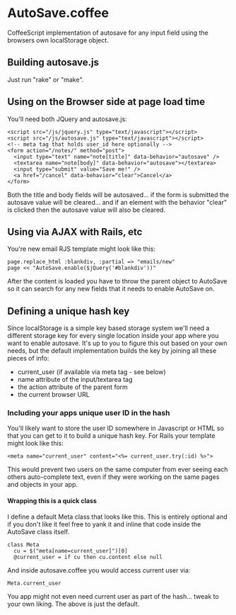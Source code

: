 AutoSave.coffee
===============

CoffeeScript implementation of autosave for any input field using the 
browsers own localStorage object.

## Building autosave.js

Just run "rake" or "make".

## Using on the Browser side at page load time

You'll need both JQuery and autosave.js:

    <script src="/js/jquery.js" type="text/javascript"></script>
    <script src="/js/autosave.js" type="text/javascript"></script>
    <!-- meta tag that holds user_id here optionally -->
    <form action="/notes/" method="post">
      <input type="text" name="note[title]" data-behavior="autosave" />
      <textarea name="note[body]" data-behavior="autosave"></textarea>
      <input type="submit" value="Save me!" />
      <a href="/cancel" data-behavior="clear">Cancel</a>
    </form>

Both the title and body fields will be autosaved... if the form is submitted
the autosave value will be cleared... and if an element with the behavior 
"clear" is clicked then the autosave value will also be cleared.
    
## Using via AJAX with Rails, etc

You're new email RJS template might look like this:

    page.replace_html :blankdiv, :partial => "emails/new"
    page << "AutoSave.enable($jQuery('#blankdiv'))"
    
After the content is loaded you have to throw the parent object to AutoSave
so it can search for any new fields that it needs to enable AutoSave on.
    
## Defining a unique hash key

Since localStorage is a simple key based storage system we'll need a different
storage key for every single location inside your app where you want to enable
autosave. It's up to you to figure this out based on your own needs, but the
default implementation builds the key by joining all these pieces of info:

* current_user (if available via meta tag - see below)
* name attribute of the input/textarea tag
* the action attribute of the parent form
* the current browser URL

### Including your apps unique user ID in the hash

You'll likely want to store the user ID somewhere in Javascript or HTML so
that you can get to it to build a unique hash key.  For Rails your template
might look like this:

    <meta name="current_user" content="<%= current_user.try(:id) %>">

This would prevent two users on the same computer from ever seeing each
others auto-complete text, even if they were working on the same pages and
objects in your app.

#### Wrapping this is a quick class

I define a default Meta class that looks like this.  This is entirely optional
and if you don't like it feel free to yank it and inline that code inside
the AutoSave class itself.

    class Meta
      cu = $("meta[name=current_user]")[0]
      @current_user = if cu then cu.content else null
      
And inside autosave.coffee you would access current user via:

    Meta.current_user

You app might not even need current user as part of the hash... tweak to your
own liking.  The above is just the default.